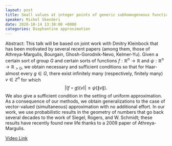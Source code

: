 ```yaml
---
layout: post
title: Small values at integer points of generic subhomogeneous functions
speaker: Mishel Skenderi 
date: 2020-10-14 13:30:00 +0000
categories: Diophantine approximation
---
```


Abstract: This talk will be based on joint work with Dmitry Kleinbock that has been motivated by several recent papers (among them, those of Athreya-Margulis, Bourgain, Ghosh-Gorodnik-Nevo, Kelmer-Yu). Given a certain sort of group $G$ and certain sorts of functions $f: \mathbb{R}^n \to \mathbb{R}$ and $\psi : \mathbb{R}^n \to \mathbb{R}_{>0}$, we obtain necessary and sufficient conditions so that for Haar-almost every $g \in G$, there exist infinitely many (respectively, finitely many) $v \in \mathbb{Z}^n$ for which 
$$|(f \circ g)(v)| \le \psi(\|v\|).$$ 
 We also give a sufficient condition in the setting of uniform approximation. As a consequence of our methods, we obtain generalizations to the case of vector-valued (simultaneous) approximation with no additional effort. In our work, we use probabilistic results in the geometry of numbers that go back several decades to the work of Siegel, Rogers, and W. Schmidt; these results have recently found new life thanks to a 2009 paper of Athreya-Margulis. 

 [Video Link](https://drive.google.com/file/d/1bef757e5Fdrid-nR9wmHE_fNZHXTcrff/edit)